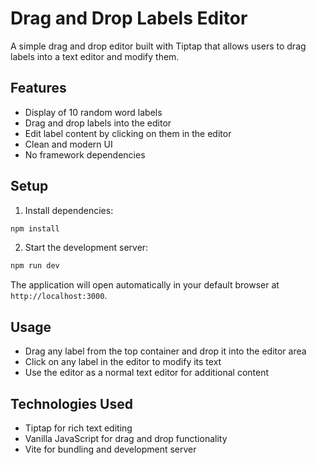 # Drag and Drop Labels Editor

A simple drag and drop editor built with Tiptap that allows users to drag labels into a text editor and modify them.

## Features

- Display of 10 random word labels
- Drag and drop labels into the editor
- Edit label content by clicking on them in the editor
- Clean and modern UI
- No framework dependencies

## Setup

1. Install dependencies:
```bash
npm install
```

2. Start the development server:
```bash
npm run dev
```

The application will open automatically in your default browser at `http://localhost:3000`.

## Usage

- Drag any label from the top container and drop it into the editor area
- Click on any label in the editor to modify its text
- Use the editor as a normal text editor for additional content

## Technologies Used

- Tiptap for rich text editing
- Vanilla JavaScript for drag and drop functionality
- Vite for bundling and development server
